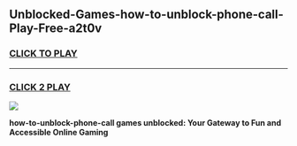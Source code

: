 
## Unblocked-Games-how-to-unblock-phone-call-Play-Free-a2t0v
<h3>
<a href="https://premium76.site?title=how-to-unblock-phone-call&ref=23A">CLICK TO PLAY</a></h3>
<hr>

<h3>
<a href="https://premium76.site?title=how-to-unblock-phone-call&ref=23A">CLICK 2 PLAY</a>
  
</h3>

<a href="https://premium76.site?title=how-to-unblock-phone-call&ref=23A"><img src="https://clearcache.store/games.png"></a>


**how-to-unblock-phone-call games unblocked: Your Gateway to Fun and Accessible Online Gaming**

